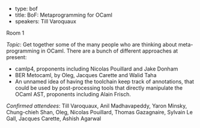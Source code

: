 - type: bof
- title: BoF: Metaprogramming for OCaml
- speakers: Till Varoquaux


Room 1

*Topic*: Get together some of the many people who are thinking about
meta-programming in OCaml.  There are a bunch of different approaches
at present:

- camlp4, proponents including Nicolas Pouillard and Jake Donham
- BER Metocaml, by Oleg, Jacques Carette and Walid Taha
- An unnamed idea of having the toolchain keep track of annotations,
  that could be used by post-processing tools that directly manipulate
  the OCaml AST, proponents including Alain Frisch.

*Confirmed attendees*: Till Varoquaux, Anil Madhavapeddy, Yaron
Minsky, Chung-chieh Shan, Oleg, Nicolas Pouillard, Thomas Gazagnaire,
Sylvain Le Gall, Jacques Carette, Ashish Agarwal
